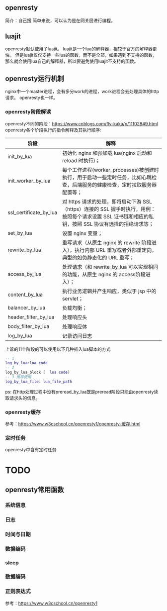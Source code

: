 #

## openresty

简介：自己搜
简单来说，可以认为是在网关层进行编程。

## luajit

openresty默认使用了luajit。
luajit是一个lua的解释器，相较于官方的解释器更快。
但是luajit仅仅支持一些lua的函数，而不是全部，如果遇到不支持的函数，
那么就会使用lua自己的解释器，所以要避免使用luajit不支持的函数。

## openresty运行机制

nginx中一个master进程，会有多分work的进程，work进程会去处理具体的http请求。
openresty也一样。

### openresty阶段解读

openresty不同的阶段：<https://www.cnblogs.com/fly-kaka/p/11102849.html>
openresty各个阶段执行的指令解释及其执行顺序:

| 阶段                   | 解释                                                         |
| ---------------------- | ------------------------------------------------------------ |
| init_by_lua            | 初始化 nginx 和预加载 lua(nginx 启动和 reload 时执行)；      |
| init_worker_by_lua     | 每个工作进程(worker_processes)被创建时执行，用于启动一些定时任务，比如心跳检查，后端服务的健康检查，定时拉取服务器配置等； |
| ssl_certificate_by_lua | 对 https 请求的处理，即将启动下游 SSL（https）连接的 SSL 握手时执行，用例：按照每个请求设置 SSL 证书链和相应的私钥，按照 SSL 协议有选择的拒绝请求等； |
| set_by_lua             | 设置 nginx 变量；                                            |
| rewrite_by_lua         | 重写请求（从原生 nginx 的 rewrite 阶段进入），执行内部 URL 重写或者外部重定向，典型的如伪静态化的 URL 重写； |
| access_by_lua          | 处理请求（和 rewrite_by_lua 可以实现相同的功能，从原生 nginx 的 access阶段进入）； |
| content_by_lua         | 执行业务逻辑并产生响应，类似于 jsp 中的 servlet；            |
| balancer_by_lua        | 负载均衡；                                                   |
| header_filter_by_lua   | 处理响应头                                                   |
| body_filter_by_lua     | 处理响应体                                                   |
| log_by_lua             | 记录访问日志                                                 |

上诉的11个阶段的可以使用以下几种插入lua脚本的方式

```lua
-- 1
log_by_lua:lua code
-- 2
log_by_lua_block {  lua code}
-- 3 推荐使用
log_by_lua_file: lua_file_path
```

ps:
在http处理过程中没有preread_by_lua既是preread阶段只能由openresty读取请求头的信息。

### openresty缓存

参考：<https://www.w3cschool.cn/openresty1/openresty-缓存.html>

### 定时任务

openresty中含有定时任务

# TODO

## openresty常用函数

### 系统信息

### 日志

### 时间与日期

### 数据编码

### sleep

### 数据编码

### 正则表达式

参考：<https://www.w3cschool.cn/openresty1>

